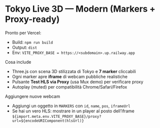 # Tokyo Live 3D — Modern (Markers + Proxy-ready)

Pronto per Vercel:
- Build: `npm run build`
- Output: `dist`
- Env: `VITE_PROXY_BASE = https://<subdomain>.up.railway.app`

Cosa include
- Three.js con scena 3D stilizzata di Tokyo e **7 marker** cliccabili
- Ogni marker apre **iframe** di webcam pubbliche realistiche
- Pulsante **Test HLS via Proxy** (usa Mux demo) per verificare proxy
- Autoplay (muted) per compatibilità Chrome/Safari/Firefox

Aggiungere nuove webcam
- Aggiungi un oggetto in `MARKERS` con `id`, `name`, `pos`, `iframeUrl`
- Se hai un vero HLS: mostrare in un player al posto dell’iframe
  `${import.meta.env.VITE_PROXY_BASE}/proxy?url=${encodeURIComponent(hlsUrl)}`
